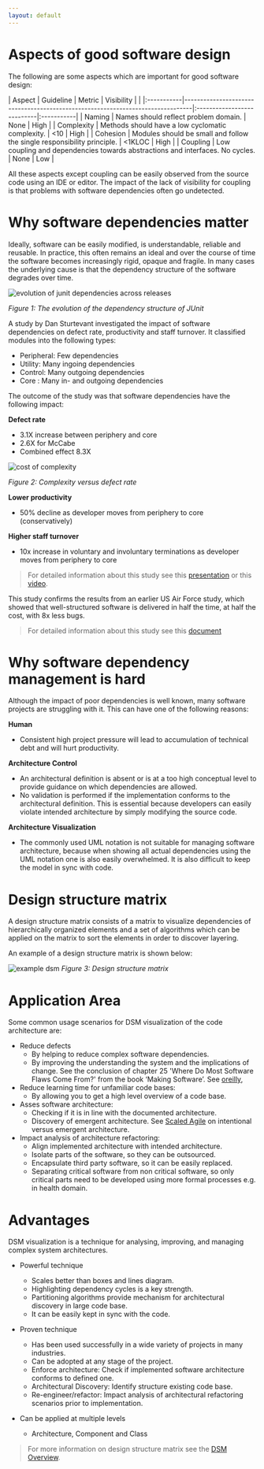 ```yaml
---
layout: default
---
```


# Aspects of good software design

The following are some aspects which are important for good software design:

| Aspect     | Guideline                                                                      | Metric                     | Visibility |                                                                                |
|:-----------|--------------------------------------------------------------------------------|:---------------------------|:-----------|
| Naming     | Names should reflect problem domain.                                           | None                       | High       |
| Complexity | Methods should have a low cyclomatic complexity.                               | <10                        | High       |
| Cohesion   | Modules should be small and follow the single responsibility principle.        | <1KLOC                     | High       |
| Coupling   | Low coupling and dependencies towards abstractions and interfaces. No cycles.  | None                       | Low        |

All these aspects except coupling can be easily observed from the source code using an IDE or editor. 
The impact of the lack of visibility for coupling is that problems with software dependencies often go undetected.

# Why software dependencies matter

Ideally, software can be easily modified, is understandable, reliable and reusable. 
In practice, this often remains an ideal and over the course of time the software becomes increasingly rigid, 
opaque and fragile. In many cases the underlying cause is that the dependency structure of the software degrades over time.

![evolution of junit dependencies across releases](https://dsmsuite.github.io/assets/img/index/nunit.gif "evolution of junit dependencies across releases")

*Figure 1: The evolution of the dependency structure of JUnit*

A study by Dan Sturtevant investigated the impact of software dependencies on defect rate, productivity and staff turnover. It classified modules into the following types:
* Peripheral: Few dependencies
* Utility: Many ingoing dependencies
* Control: Many outgoing dependencies
* Core : Many in- and outgoing dependencies

The outcome of the study was that software dependencies have the following impact:

**Defect rate**
* 3.1X increase between periphery and core
* 2.6X for McCabe
* Combined effect 8.3X

![cost of complexity](https://dsmsuite.github.io/assets/img/index/cost_of_complexity.png "cost of complexity")

*Figure 2: Complexity versus defect rate*

**Lower productivity**
* 50% decline as developer moves from periphery to core (conservatively) 

**Higher staff turnover**
* 10x increase in voluntary and involuntary terminations as developer moves from periphery to core

> For detailed information about this study see this [presentation](https://dsmsuite.github.io/documents/sturtevant_050613.pdf) 
> or this [video](https://www.youtube.com/watch?v=tO4OinbOWaE).

This study confirms the results from an earlier US Air Force study, which showed that well-structured software 
is delivered in half the time, at half the cost, with 8x less bugs. 

> For detailed information about this study see this [document](https://dsmsuite.github.io/documents/mitre-architecture-report.pdf) 

# Why software dependency management is hard

Although the impact of poor dependencies is well known, many software projects are struggling with it.
This can have one of the following reasons:

**Human**
* Consistent high project pressure will lead to accumulation of technical debt and will hurt productivity.

**Architecture Control**
* An architectural definition is absent or is at a too high conceptual level to provide guidance on which dependencies are allowed. 
* No validation is performed if the implementation conforms to the architectural definition. This is essential because developers can easily violate intended architecture by simply modifying the source code. 

**Architecture Visualization**
* The commonly used UML notation is not suitable for managing software architecture, because when showing all actual dependencies using the UML notation one is also easily overwhelmed. It is also difficult to keep the model in sync with code. 
	
# Design structure matrix

A design structure matrix consists of a matrix to visualize dependencies of hierarchically organized elements and 
a set of algorithms which can be applied on the matrix to sort the elements in order to discover layering.

An example of a design structure matrix is shown below:

![example dsm](https://dsmsuite.github.io/assets/img/index/dsm_example.png "example dsm")
*Figure 3: Design structure matrix*

# Application Area

Some common usage scenarios for DSM visualization of the code architecture are:
* Reduce defects
  * By helping to reduce complex software dependencies.
  * By improving the understanding the system and the implications of change. See the conclusion of chapter 25 'Where Do Most Software Flaws Come From?' from the book ‘Making Software’. See [oreilly](https://www.oreilly.com/library/view/making-software/9780596808310/),
* Reduce learning time for unfamiliar code bases:
  * By allowing you to get a high level overview of a code base.
* Asses software architecture:
  * Checking if it is in line with the documented architecture.
  * Discovery of emergent architecture. See [Scaled Agile](https://www.scaledagileframework.com/agile-architecture/) on intentional versus emergent architecture.
* Impact analysis of architecture refactoring:
  * Align implemented architecture with intended architecture.
  * Isolate parts of the software, so they can be outsourced.
  * Encapsulate third party software, so it can be easily replaced.
  * Separating critical software from non critical software, so only critical parts need to be developed using more formal processes e.g. in health domain.

# Advantages
DSM visualization is a technique for analysing, improving, and managing complex system architectures.

* Powerful technique 
  * Scales better than boxes and lines diagram.
  * Highlighting dependency cycles is a key strength.
  * Partitioning algorithms provide mechanism for architectural discovery in large code base.
  * It can be easily kept in sync with the code.
  
* Proven technique 
  * Has been used successfully in a wide variety of projects in many industries.
  * Can be adopted at any stage of the project.
  * Enforce architecture: Check if implemented software architecture conforms to defined one. 
  * Architectural Discovery: Identify structure existing code base. 
  * Re-engineer/refactor: Impact analysis of architectural refactoring scenarios prior to implementation.

* Can be applied at multiple levels
  * Architecture, Component and Class

> For more information on design structure matrix see the [DSM Overview](dsm_overview).
